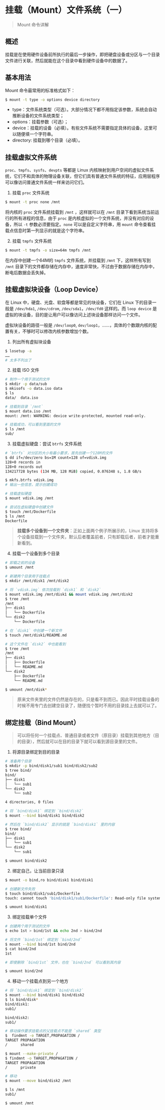 # 挂载（Mount）文件系统（一）

> Mount 命令详解

## 概述

挂载是在使用硬件设备前所执行的最后一步操作，即把硬盘设备或分区与一个目录文件进行关联，然后就能在这个目录中看到硬件设备中的数据了。

## 基本用法

Mount 命令最常用的标准格式如下：

```bash
$ mount -t type -o options device directory
```

- type：文件系统类型（可选）。大部分情况下都不用指定该参数，系统会自动推断设备的文件系统类型；
- options：挂载参数（可选）；
- device：挂载的设备（必填）。有些文件系统不需要指定具体的设备，这里可以随便填一个字符串。
- directory: 挂载到哪个目录（必填）。

## 挂载虚拟文件系统

`proc`、`tmpfs`、`sysfs`、`devpts` 等都是 Linux 内核映射到用户空间的虚拟文件系统，它们不和具体的物理设备关联，但它们具有普通文件系统的特征，应用层程序可以像访问普通文件系统一样来访问它们。

1. 挂载 `proc` 文件系统

```bash
$ mount -t proc none /mnt
```

将内核的 `proc` 文件系统挂载到 `/mnt` ，这样就可以在 `/mnt` 目录下看到系统当前运行的所有进程的信息，由于 `proc` 是内核虚拟的一个文件系统，并没有对应的设备，所以 `-t` 参数必须要指定。`none` 可以是自定义字符串，用 `mount` 命令查看挂载点信息时第一列显示的就是这个字符串。

2. 挂载 `tmpfs` 文件系统

```bash
$ mount -t tmpfs -o size=64m tmpfs /mnt
```

在内存中创建一个64M的 `tmpfs` 文件系统，并挂载到 `/mnt` 下，这样所有写到 `/mnt` 目录下的文件都存储在内存中，速度非常快，不过由于数据存储在内存中，断电后数据会丢失掉。

## 挂载虚拟块设备（Loop Device）

在 Linux 中，硬盘、光盘、软盘等都是常见的块设备，它们在 Linux 下的目录一般是 `/dev/hda1`, `/dev/cdrom`, `/dev/sda1`，`/dev/fd0` 这样的。而 `loop device` 是虚拟的块设备，目的是让用户可以像访问上述块设备那样访问一个文件。

虚拟块设备的路径一般是 `/dev/loop0`, `dev/loop1`，……，具体的个数跟内核的配置有关，不够时可以修改内核参数增加个数。

1. 列出所有虚拟块设备

```bash
$ losetup -a
……
# 太多不列出了
```

2. 挂载 ISO 文件

```bash
# 制作一个用于测试的文件
$ mkdir -p data/sub
$ mkisofs -o data.iso data
$ ls
data/  data.iso

# 挂载到目录 `/mnt`
$ mount data.iso /mnt
mount: /mnt: WARNING: device write-protected, mounted read-only.

# 挂载成功，可以看到里面的文件
$ ls /mnt
sub/
```

3. 挂载虚拟硬盘：尝试 `btrfs` 文件系统

```bash
# `btrfs` 对分区的大小有最小要求，首先创建一个128M的文件
$ dd if=/dev/zero bs=1M count=128 of=vdisk.img
128+0 records in
128+0 records out
134217728 bytes (134 MB, 128 MiB) copied, 0.076348 s, 1.8 GB/s

$ mkfs.btrfs vdisk.img
# 输出一些信息，提示创建成功

# 挂载虚拟硬盘
$ mount vdisk.img /mnt

# 尝试在虚拟硬盘中创建文件
$ touch /mnt/Dockerfile
$ ls /mnt
Dockerfile
```

> **挂载多个设备到一个文件夹**：正如上面两个例子所展示的，Linux 支持将多个设备挂载到一个文件夹，默认后者覆盖前者，只有卸载后者，前者才能重新看到。

4. 挂载一个设备到多个目录

```bash
# 卸载之前的设备
$ umount /mnt

# 新建两个目录用于挂载点
$ mkdir /mnt/disk1 /mnt/disk2

# 将 `vdisk.img` 依次挂载到 `disk1` 和 `disk2`
$ mount vdisk.img /mnt/disk1 && mount vdisk.img /mnt/disk2
$ tree /mnt
/mnt
├── disk1
│   └── Dockerfile
└── disk2
    └── Dockerfile

# 在 `disk1` 中创建一个新文件
$ touch /mnt/disk1/README.md

# 这个文件在 `disk2` 中也能看到
$ tree /mnt
/mnt
├── disk1
│   ├── Dockerfile
│   └── README.md
└── disk2
    ├── Dockerfile
    └── README.md

$ umount /mnt/disk*
```

> 原来文件夹里的文件仍然是存在的，只是看不到而已。因此平时挂载设备的时候不用专门去创建空目录了，随便找个暂时不用的目录挂上去就可以了。

## 绑定挂载（Bind Mount）

> 可以将任何一个挂载点、普通目录或者文件（原目录）挂载到其他地方（目的目录），然后就可以在目的目录下就可以看到源目录里的文件。

1. 将源目录绑定到目的目录

```bash
# 准备两个目录
$ mkdir -p bind/disk1/sub1 bind/disk2/sub2
$ tree bind/
bind/
├── disk1
│   └── sub1
└── disk2
    └── sub2

4 directories, 0 files

# 将 `bind/disk1` 绑定到 `bind/disk2`
$ mount --bind bind/disk1 bind/disk2

# 然后在 `bind/disk2` 显示的就是 `bind/disk1` 里的内容
$ tree bind/
bind/
├── disk1
│   └── sub1
└── disk2
    └── sub1

$ umount bind/disk2
```

2. 绑定自己，让当前目录只读

```bash
$ mount -o bind,ro bind/disk1 bind/disk1

# 创建新文件失败
$ touch bind/disk1/sub1/Dockerfile
touch: cannot touch 'bind/disk1/sub1/Dockerfile': Read-only file system

$ umount bind/disk1
```

3. 绑定挂载单个文件

```bash
# 创建两个用于测试的文件
$ echo 1st > bind/1st && echo 2nd > bind/2nd

# 将文件 `bind/1st` 绑定到 `bind/2nd`
$ mount --bind bind/1st bind/2nd
$ cat bind/2nd 
1st

# 即使删除 `bind/1st` 文件，也在 `bind/2nd` 可以看到其内容

$ umount bind/2nd
```

4. 移动一个挂载点到另一个地方

```bash
# 将 `bind/disk1` 绑定到 `bind/disk2`
$ mount --bind bind/disk1 bind/disk2
$ ls bind/disk*
bind/disk1:
sub1/

bind/disk2:
sub1/

# 移动操作要求挂载点的父挂载点不能是 `shared` 类型
$  findmnt -o TARGET,PROPAGATION /
TARGET PROPAGATION
/      shared

$ mount --make-private /
$ findmnt -o TARGET,PROPAGATION /
TARGET PROPAGATION
/      private

# 移动
$ mount --move bind/disk2 /mnt

$ ls /mnt
sub1/

$ umount /mnt
```
